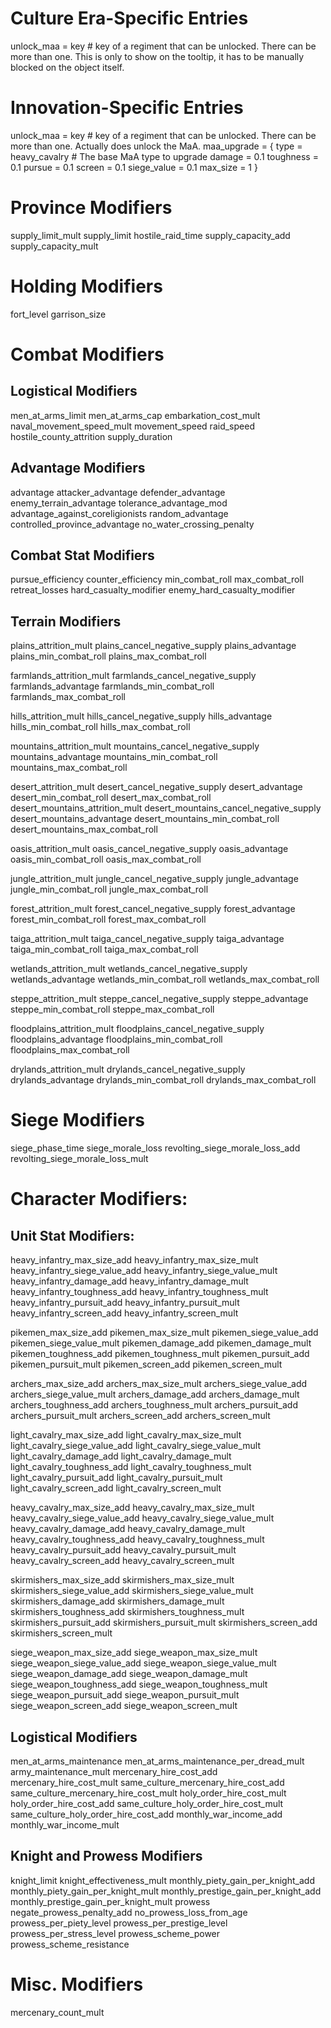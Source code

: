 # Culture Era-Specific Entries

unlock_maa = key			# key of a regiment that can be unlocked. There can be more than one. This is only to show on the tooltip, it has to be manually blocked on the object itself.

# Innovation-Specific Entries

unlock_maa = key			# key of a regiment that can be unlocked. There can be more than one. Actually does unlock the MaA.
maa_upgrade = {
	type = heavy_cavalry 			# The base MaA type to upgrade
	damage = 0.1
	toughness = 0.1
	pursue = 0.1
	screen = 0.1
	siege_value = 0.1
	max_size = 1
}

# Province Modifiers

supply_limit_mult
supply_limit
hostile_raid_time
supply_capacity_add
supply_capacity_mult

# Holding Modifiers

fort_level
garrison_size

# Combat Modifiers

## Logistical Modifiers

men_at_arms_limit
men_at_arms_cap
embarkation_cost_mult
naval_movement_speed_mult
movement_speed
raid_speed
hostile_county_attrition
supply_duration

## Advantage Modifiers

advantage
attacker_advantage
defender_advantage
enemy_terrain_advantage
tolerance_advantage_mod
advantage_against_coreligionists
random_advantage
controlled_province_advantage
no_water_crossing_penalty

## Combat Stat Modifiers

pursue_efficiency
counter_efficiency
min_combat_roll
max_combat_roll
retreat_losses
hard_casualty_modifier
enemy_hard_casualty_modifier

## Terrain Modifiers

plains_attrition_mult
plains_cancel_negative_supply
plains_advantage
plains_min_combat_roll
plains_max_combat_roll

farmlands_attrition_mult
farmlands_cancel_negative_supply
farmlands_advantage
farmlands_min_combat_roll
farmlands_max_combat_roll

hills_attrition_mult
hills_cancel_negative_supply
hills_advantage
hills_min_combat_roll
hills_max_combat_roll

mountains_attrition_mult
mountains_cancel_negative_supply
mountains_advantage
mountains_min_combat_roll
mountains_max_combat_roll

desert_attrition_mult
desert_cancel_negative_supply
desert_advantage
desert_min_combat_roll
desert_max_combat_roll
desert_mountains_attrition_mult
desert_mountains_cancel_negative_supply
desert_mountains_advantage
desert_mountains_min_combat_roll
desert_mountains_max_combat_roll

oasis_attrition_mult
oasis_cancel_negative_supply
oasis_advantage
oasis_min_combat_roll
oasis_max_combat_roll

jungle_attrition_mult
jungle_cancel_negative_supply
jungle_advantage
jungle_min_combat_roll
jungle_max_combat_roll

forest_attrition_mult
forest_cancel_negative_supply
forest_advantage
forest_min_combat_roll
forest_max_combat_roll

taiga_attrition_mult
taiga_cancel_negative_supply
taiga_advantage
taiga_min_combat_roll
taiga_max_combat_roll

wetlands_attrition_mult
wetlands_cancel_negative_supply
wetlands_advantage
wetlands_min_combat_roll
wetlands_max_combat_roll

steppe_attrition_mult
steppe_cancel_negative_supply
steppe_advantage
steppe_min_combat_roll
steppe_max_combat_roll

floodplains_attrition_mult
floodplains_cancel_negative_supply
floodplains_advantage
floodplains_min_combat_roll
floodplains_max_combat_roll

drylands_attrition_mult
drylands_cancel_negative_supply
drylands_advantage
drylands_min_combat_roll
drylands_max_combat_roll

# Siege Modifiers

siege_phase_time
siege_morale_loss
revolting_siege_morale_loss_add
revolting_siege_morale_loss_mult

# Character Modifiers:

## Unit Stat Modifiers:

heavy_infantry_max_size_add
heavy_infantry_max_size_mult
heavy_infantry_siege_value_add
heavy_infantry_siege_value_mult
heavy_infantry_damage_add
heavy_infantry_damage_mult
heavy_infantry_toughness_add
heavy_infantry_toughness_mult
heavy_infantry_pursuit_add
heavy_infantry_pursuit_mult
heavy_infantry_screen_add
heavy_infantry_screen_mult

pikemen_max_size_add
pikemen_max_size_mult
pikemen_siege_value_add
pikemen_siege_value_mult
pikemen_damage_add
pikemen_damage_mult
pikemen_toughness_add
pikemen_toughness_mult
pikemen_pursuit_add
pikemen_pursuit_mult
pikemen_screen_add
pikemen_screen_mult

archers_max_size_add
archers_max_size_mult
archers_siege_value_add
archers_siege_value_mult
archers_damage_add
archers_damage_mult
archers_toughness_add
archers_toughness_mult
archers_pursuit_add
archers_pursuit_mult
archers_screen_add
archers_screen_mult

light_cavalry_max_size_add
light_cavalry_max_size_mult
light_cavalry_siege_value_add
light_cavalry_siege_value_mult
light_cavalry_damage_add
light_cavalry_damage_mult
light_cavalry_toughness_add
light_cavalry_toughness_mult
light_cavalry_pursuit_add
light_cavalry_pursuit_mult
light_cavalry_screen_add
light_cavalry_screen_mult

heavy_cavalry_max_size_add
heavy_cavalry_max_size_mult
heavy_cavalry_siege_value_add
heavy_cavalry_siege_value_mult
heavy_cavalry_damage_add
heavy_cavalry_damage_mult
heavy_cavalry_toughness_add
heavy_cavalry_toughness_mult
heavy_cavalry_pursuit_add
heavy_cavalry_pursuit_mult
heavy_cavalry_screen_add
heavy_cavalry_screen_mult

skirmishers_max_size_add
skirmishers_max_size_mult
skirmishers_siege_value_add
skirmishers_siege_value_mult
skirmishers_damage_add
skirmishers_damage_mult
skirmishers_toughness_add
skirmishers_toughness_mult
skirmishers_pursuit_add
skirmishers_pursuit_mult
skirmishers_screen_add
skirmishers_screen_mult

siege_weapon_max_size_add
siege_weapon_max_size_mult
siege_weapon_siege_value_add
siege_weapon_siege_value_mult
siege_weapon_damage_add
siege_weapon_damage_mult
siege_weapon_toughness_add
siege_weapon_toughness_mult
siege_weapon_pursuit_add
siege_weapon_pursuit_mult
siege_weapon_screen_add
siege_weapon_screen_mult

## Logistical Modifiers

men_at_arms_maintenance
men_at_arms_maintenance_per_dread_mult
army_maintenance_mult
mercenary_hire_cost_add
mercenary_hire_cost_mult
same_culture_mercenary_hire_cost_add
same_culture_mercenary_hire_cost_mult
holy_order_hire_cost_mult
holy_order_hire_cost_add
same_culture_holy_order_hire_cost_mult
same_culture_holy_order_hire_cost_add
monthly_war_income_add
monthly_war_income_mult

## Knight and Prowess Modifiers

knight_limit
knight_effectiveness_mult
monthly_piety_gain_per_knight_add
monthly_piety_gain_per_knight_mult
monthly_prestige_gain_per_knight_add
monthly_prestige_gain_per_knight_mult
prowess
negate_prowess_penalty_add
no_prowess_loss_from_age
prowess_per_piety_level
prowess_per_prestige_level
prowess_per_stress_level
prowess_scheme_power
prowess_scheme_resistance

# Misc. Modifiers

mercenary_count_mult
